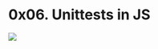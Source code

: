 # 0x06. Unittests in JS

<img src=https://camo.githubusercontent.com/06ec4f6b9ac7b7aef2ffdb4c865cad5946f2cb6b1198cd2733cb874b08602758/68747470733a2f2f737461746963312e736d617274626561722e636f2f63726f737362726f7773657274657374696e672f6d656469612f626c6f672f6362742d626c6f672d6a6176617363726970742d6672616d65776f726b732d332e706e67>
